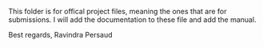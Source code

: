This folder is for offical project files, meaning the ones that are for submissions. I will add the documentation to these file and add the manual.

Best regards,
Ravindra Persaud

